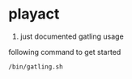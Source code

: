 # playact

1. just documented gatling usage 

following command to get started
```
/bin/gatling.sh 
```
